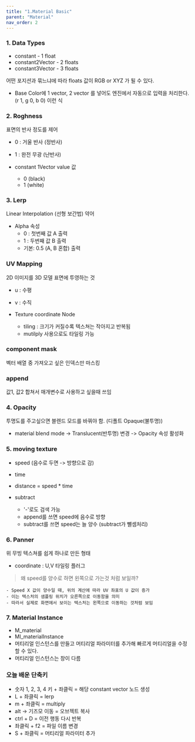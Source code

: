 ```yaml
---
title: "1.Material Basic"
parent: "Material"
nav_order: 2
---
```


### 1. Data Types
- constant - 1 float
- constant2Vector - 2 floats
- constant3Vector - 3 floats

어떤 포지션과 묶느냐에 따라 floats 값이 RGB or XYZ 가 될 수 있다.

- Base Color에 1 vector, 2 vector 를 넣어도 엔진에서 자동으로 입력을 처리한다. (r 1, g 0, b 0) 이런 식

### 2. Roghness
표면의 반사 정도를 제어
- 0 : 거울 반사 (정반사)
- 1 : 완전 무광 (난반사)

- constant 1Vector value 값
	-	0 (black)
   	-	1 (white)
 
### 3. Lerp
Linear Interpolation (선형 보간법) 약어
- Alpha 속성
	- 0 : 첫번째 값 A 출력
    - 1 : 두번째 값 B 출력
    - 기본: 0.5 (A, B 혼합) 출력

### UV Mapping
2D 이미지를 3D 모델 표면에 투영하는 것
- u : 수평
- v : 수직

- Texture coordinate Node
    -  tiling : 크기가 커질수록 텍스쳐는 작아지고 반복됨
   - mutilply 사용으로도 타일링 가능

### component mask
벡터 배열 중 가져오고 싶은 인덱스만 마스킹

### append
값1, 값2 합쳐서 매개변수로 사용하고 싶을때 쓰임

### 4. Opacity
투명도를 주고싶으면 블렌드 모드를 바꿔야 함. (디폴트 Opaque(불투명))
- material blend mode -> Translucent(반투명) 변경 -> Opacity 속성 활성화

### 5. moving texture
- speed (음수로 두면 -> 방향으로 감)
- time
- distance = speed * time
- subtract
	
    -	'-'로도 검색 가능
    - append를 쓰면 speed에 음수로 방향
    - subtract를 쓰면 speed는 늘 양수 (subtract가 뺄셈처리)

### 6. Panner
위 무빙 텍스쳐를 쉽게 하나로 만든 형태
- coordinate : U,V 타일링 플러그

> 왜 speed를 양수로 하면 왼쪽으로 가는것 처럼 보일까?
	
    - Speed X 값이 양수일 때, 위의 계산에 따라 UV 좌표의 U 값이 증가
    - 이는 텍스처의 샘플링 위치가 오른쪽으로 이동함을 의미
    - 따라서 실제로 화면에서 보이는 텍스처는 왼쪽으로 이동하는 것처럼 보임

### 7. Material Instance
- M_material
- MI_materialInstance
- 머티리얼 인스턴스를 만들고 머티리얼 파라미터를 추가해 빠르게 머티리얼을 수정할 수 있다.
- 머티리얼 인스턴스는 창이 다름

### 오늘 배운 단축키
- 숫자 1, 2, 3, 4 키 + 좌클릭 = 해당 constant vector 노드 생성
- L + 좌클릭 = lerp
- m + 좌클릭 = multiply
- alt -> 기즈모 이동 = 오브젝트 복사
- ctrl + D = 이전 행동 다시 반복
- 좌클릭 + f2 = 파일 이름 변경
- S + 좌클릭 = 머티리얼 파라미터 추가